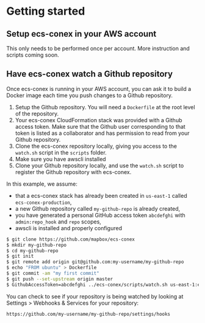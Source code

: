 # Getting started

## Setup ecs-conex in your AWS account

This only needs to be performed once per account. More instruction and scripts coming soon.

## Have ecs-conex watch a Github repository

Once ecs-conex is running in your AWS account, you can ask it to build a Docker image each time you push changes to a Github repository.

1. Setup the Github repository. You will need a `Dockerfile` at the root level of the repository.
2. Your ecs-conex CloudFormation stack was provided with a Github access token. Make sure that the Github user corresponding to that token is listed as a collaborator and has permission to read from your Github repository.
3. Clone the ecs-conex repository locally, giving you access to the `watch.sh` script in the `scripts` folder.
4. Make sure you have awscli installed
5. Clone your Github repository locally, and use the `watch.sh` script to register the Github repository with ecs-conex.

In this example, we assume:
- that a ecs-conex stack has already been created in `us-east-1` called `ecs-conex-production`,
- a new Github repository called `my-github-repo` is already created,
- you have generated a personal GitHub access token `abcdefghi` with `admin:repo_hook` and `repo` scopes,
- awscli is installed and properly configured

```sh
$ git clone https://github.com/mapbox/ecs-conex
$ mkdir my-github-repo
$ cd my-github-repo
$ git init
$ git remote add origin git@github.com:my-username/my-github-repo
$ echo "FROM ubuntu" > Dockerfile
$ git commit -am "my first commit"
$ git push --set-upstream origin master
$ GithubAccessToken=abcdefghi ../ecs-conex/scripts/watch.sh us-east-1:ecs-conex-production
```

You can check to see if your repository is being watched by looking at Settings > Webhooks & Services for your repository:

```
https://github.com/my-username/my-github-repo/settings/hooks
```
